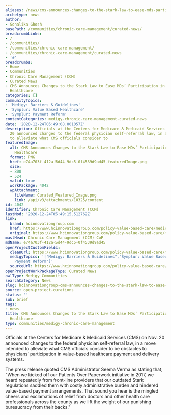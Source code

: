 ```yaml
---
aliases: /news/cms-announces-changes-to-the-stark-law-to-ease-mds-participation-in-value-based-healthcare
archetype: news
author:
- Sonalika Ghosh
basePath: /communities/chronic-care-management/curated-news/
breadcrumbLinks:
- /
- /communities/
- /communities/chronic-care-management/
- /communities/chronic-care-management/curated-news
- '#'
breadcrumbs:
- Home
- Communities
- Chronic Care Management (CCM)
- Curated News
- CMS Announces Changes to the Stark Law to Ease MDs’ Participation in Value-Based
  Healthcare
categories: []
communityTopics:
- 'Medigy: Barriers & Guidelines'
- 'Symplur: Value Based Healthcare'
- 'Symplur: Payment Reform'
contentCategories: medigy-chronic-care-management-curated-news
date: '2020-12-24T05:49:08.001057Z'
description: Officials at the Centers for Medicare & Medicaid Services (CMS) on Nov.
  20 announced changes to the federal physician self-referral law, in a move intended
  to alleviate what CMS officials consider to
featuredImage:
  alt: CMS Announces Changes to the Stark Law to Ease MDs’ Participation in Value-Based
    Healthcare
  format: PNG
  href: e74a703f-412a-5d44-9dc5-0f4539d9ad45-featuredImage.png
  size:
  - 800
  - 524
  valid: true
  workPackage: 4042
  wpAttachment:
    fileName: Curated_Featured_Image.png
    link: /api/v3/attachments/10325/content
id: 4042
identifier: Chronic Care Management (CCM)
lastMod: '2020-12-24T05:49:15.512762Z'
link:
  brand: hcinnovationgroup.com
  href: https://www.hcinnovationgroup.com/policy-value-based-care/medicare-medicaid/news/21163733/cms-announces-changes-to-the-stark-law-to-ease-mds-participation-in-valuebased-healthcare
  original: https://www.hcinnovationgroup.com/policy-value-based-care/medicare-medicaid/news/21163733/cms-announces-changes-to-the-stark-law-to-ease-mds-participation-in-valuebased-healthcare
mastHead: Chronic Care Management (CCM) CoP
mdName: e74a703f-412a-5d44-9dc5-0f4539d9ad45
openProjectCustomFields:
  cleanUrl: https://www.hcinnovationgroup.com/policy-value-based-care/medicare-medicaid/news/21163733/cms-announces-changes-to-the-stark-law-to-ease-mds-participation-in-valuebased-healthcare
  medigyTopics: '["Medigy: Barriers & Guidelines","Symplur: Value Based Healthcare","Symplur:
    Payment Reform"]'
  sourceUrl: https://www.hcinnovationgroup.com/policy-value-based-care/medicare-medicaid/news/21163733/cms-announces-changes-to-the-stark-law-to-ease-mds-participation-in-valuebased-healthcare
openProjectWorkPackageType: Curated News
owlType: Medigy Communities
searchCategory: News
slug: hcinnovationgroup-cms-announces-changes-to-the-stark-law-to-ease-mds-participation-in-value-based-healthcare
source: open-project-curations
status: ''
sub: brief
tags:
- news
title: CMS Announces Changes to the Stark Law to Ease MDs’ Participation in Value-Based
  Healthcare
type: communities/medigy-chronic-care-management
---
```


<p>Officials at the Centers for Medicare &amp; Medicaid Services (CMS) on Nov. 20 announced changes to the federal physician self-referral law, in a move intended to alleviate what CMS officials consider to be obstacles to physicians’ participation in value-based healthcare payment and delivery systems.</p><p>The press release quoted CMS Administrator Seema Verma as stating that, "When we kicked off our Patients Over Paperwork initiative in 2017, we heard repeatedly from front-line providers that our outdated Stark regulations saddled them with costly administrative burden and hindered value-based payment arrangements. That sound you hear is the mingled cheers and exclamations of relief from doctors and other health care professionals across the county as we lift the weight of our punishing bureaucracy from their backs."</p>